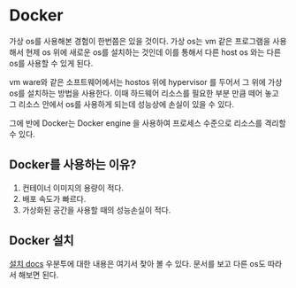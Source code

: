 # Docker

가상 os를 사용해본 경험이 한번쯤은 있을 것이다. 가상 os는 vm 같은 프로그램을 사용해서 현제 os 위에 새로운 os를 설치하는 것인데 이를 통해서 다른 host os 와는 다른 os를 사용할 수 있게 된다.

vm ware와 같은 소프트웨어에서는 hostos 위에 hypervisor 를 두어서 그 위에 가상 os를 설치하는 방법을 사용한다. 이때 하드웨어 리소스를 필요한 부분 만큼 떼어 놓고 그 리소스 안에서 os를 사용하게 되는데 성능상에 손실이 있을 수 있다.

그에 반에 Docker는 Docker engine 을 사용하여 프로세스 수준으로 리소스를 격리할 수 있다.

## Docker를 사용하는 이유?

1. 컨테이너 이미지의 용량이 적다.
2. 배포 속도가 빠르다.
3. 가상화된 공간을 사용할 때의 성능손실이 적다.

## Docker 설치

[설치 docs](https://docs.docker.com/engine/install/ubuntu/) 우분투에 대한 내용은 여기서 찾아 볼 수 있다. 문서를 보고 다른 os도 따라서 해보면 된다.
